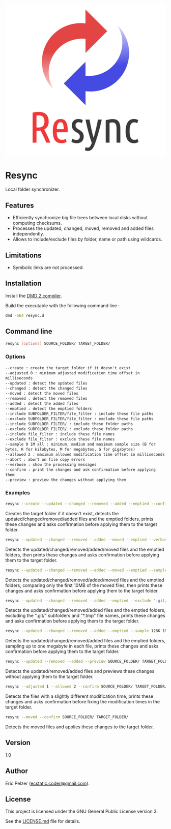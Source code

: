 ![](https://github.com/senselogic/RESYNC/blob/master/LOGO/resync.png)

# Resync

Local folder synchronizer.

## Features

* Efficiently synchronize big file trees between local disks without computing checksums.
* Processes the updated, changed, moved, removed and added files independently.
* Allows to include/exclude files by folder, name or path using wildcards.

## Limitations

* Symbolic links are not processed.

## Installation

Install the [DMD 2 compiler](https://dlang.org/download.html).

Build the executable with the following command line :

```bash
dmd -m64 resync.d
```

## Command line

```bash
resync [options] SOURCE_FOLDER/ TARGET_FOLDER/
```

### Options

```
--create : create the target folder if it doesn't exist
--adjusted 0 : minimum adjusted modification time offset in milliseconds
--updated : detect the updated files
--changed : detect the changed files
--moved : detect the moved files
--removed : detect the removed files
--added : detect the added files
--emptied : detect the emptied folders
--include SUBFOLDER_FILTER/file_filter : include these file paths
--exclude SUBFOLDER_FILTER/file_filter : exclude these file paths
--include SUBFOLDER_FILTER/ : include these folder paths
--exclude SUBFOLDER_FILTER/ : exclude these folder paths
--include file_filter : include these file names
--exclude file_filter : exclude these file names
--sample 0 1M all : minimum, medium and maximum sample size (B for bytes, K for kilobytes, M for megabytes, G for gigabytes)
--allowed 2 : maximum allowed modification time offset in milliseconds
--abort : abort on file copy errors
--verbose : show the processing messages
--confirm : print the changes and ask confirmation before applying them
--preview : preview the changes without applying them
```

### Examples

```bash
resync --create --updated --changed --removed --added --emptied --confirm SOURCE_FOLDER/ TARGET_FOLDER/
```

Creates the target folder if it doesn't exist, detects the updated/changed/removed/added files and the emptied folders, prints these changes and asks confirmation before applying them to the target folder.

```bash
resync --updated --changed --removed --added --moved --emptied --verbose --confirm SOURCE_FOLDER/ TARGET_FOLDER/
```

Detects the updated/changed/removed/added/moved files and the emptied folders, then prints these changes and asks confirmation before applying them to the target folder.

```bash
resync --updated --changed --removed --added --moved --emptied --sample 0 1M 10M --verbose --confirm SOURCE_FOLDER/ TARGET_FOLDER/
```

Detects the updated/changed/removed/added/moved files and the emptied folders, comparing only the first 10MB of the moved files, then prints these changes and asks confirmation before applying them to the target folder.

```bash
resync --updated --changed --removed --added --emptied --exclude ".git/" --exclude "*/.git/" --exclude "*.tmp" --confirm SOURCE_FOLDER/ TARGET_FOLDER/
```

Detects the updated/changed/removed/added files and the emptied folders, excluding the ".git/" subfolders and "\*.tmp" file names, prints these changes and asks confirmation before applying them to the target folder.

```bash
resync --updated --changed --removed --added --emptied --sample 128K 1M 1M --verbose --confirm SOURCE_FOLDER/ TARGET_FOLDER/
```

Detects the updated/changed/removed/added files and the emptied folders, sampling up to one megabyte in each file, prints these changes and asks confirmation before applying them to the target folder.

```bash
resync --updated --removed --added --preview SOURCE_FOLDER/ TARGET_FOLDER/
```

Detects the updated/removed/added files and previews these changes without applying them to the target folder.

```bash
resync --adjusted 1 --allowed 2 --confirm SOURCE_FOLDER/ TARGET_FOLDER/
```

Detects the files with a slightly different modification time, prints these changes and asks confirmation before fixing the modification times in the target folder.

```bash
resync --moved --confirm SOURCE_FOLDER/ TARGET_FOLDER/
```

Detects the moved files and applies these changes to the target folder.

## Version

1.0

## Author

Eric Pelzer (ecstatic.coder@gmail.com).

## License

This project is licensed under the GNU General Public License version 3.

See the [LICENSE.md](LICENSE.md) file for details.

